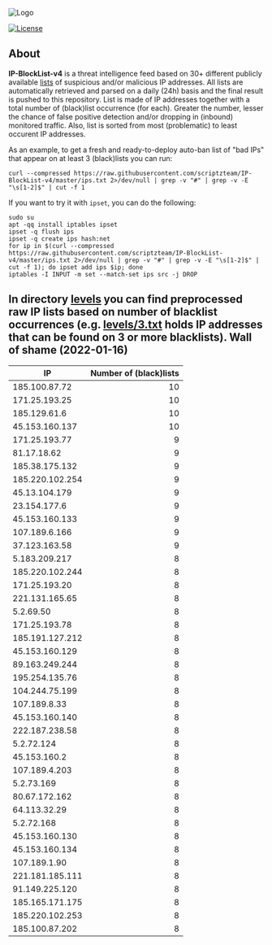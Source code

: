 ![Logo](https://i.imgur.com/PyKLAe7.png)

[![License](https://img.shields.io/badge/license-The_Unlicense-red.svg)](https://unlicense.org/)

About
----

**IP-BlockList-v4** is a threat intelligence feed based on 30+ different publicly available [lists](https://github.com/stamparm/maltrail) of suspicious and/or malicious IP addresses. All lists are automatically retrieved and parsed on a daily (24h) basis and the final result is pushed to this repository. List is made of IP addresses together with a total number of (black)list occurrence (for each). Greater the number, lesser the chance of false positive detection and/or dropping in (inbound) monitored traffic. Also, list is sorted from most (problematic) to least occurent IP addresses.

As an example, to get a fresh and ready-to-deploy auto-ban list of "bad IPs" that appear on at least 3 (black)lists you can run:

```
curl --compressed https://raw.githubusercontent.com/scriptzteam/IP-BlockList-v4/master/ips.txt 2>/dev/null | grep -v "#" | grep -v -E "\s[1-2]$" | cut -f 1
```

If you want to try it with `ipset`, you can do the following:

```
sudo su
apt -qq install iptables ipset
ipset -q flush ips
ipset -q create ips hash:net
for ip in $(curl --compressed https://raw.githubusercontent.com/scriptzteam/IP-BlockList-v4/master/ips.txt 2>/dev/null | grep -v "#" | grep -v -E "\s[1-2]$" | cut -f 1); do ipset add ips $ip; done
iptables -I INPUT -m set --match-set ips src -j DROP
```

In directory [levels](levels) you can find preprocessed raw IP lists based on number of blacklist occurrences (e.g. [levels/3.txt](levels/3.txt) holds IP addresses that can be found on 3 or more blacklists).
Wall of shame (2022-01-16)
----

|IP|Number of (black)lists|
|---|--:|
185.100.87.72|10
171.25.193.25|10
185.129.61.6|10
45.153.160.137|10
171.25.193.77|9
81.17.18.62|9
185.38.175.132|9
185.220.102.254|9
45.13.104.179|9
23.154.177.6|9
45.153.160.133|9
107.189.6.166|9
37.123.163.58|9
5.183.209.217|8
185.220.102.244|8
171.25.193.20|8
221.131.165.65|8
5.2.69.50|8
171.25.193.78|8
185.191.127.212|8
45.153.160.129|8
89.163.249.244|8
195.254.135.76|8
104.244.75.199|8
107.189.8.33|8
45.153.160.140|8
222.187.238.58|8
5.2.72.124|8
45.153.160.2|8
107.189.4.203|8
5.2.73.169|8
80.67.172.162|8
64.113.32.29|8
5.2.72.168|8
45.153.160.130|8
45.153.160.134|8
107.189.1.90|8
221.181.185.111|8
91.149.225.120|8
185.165.171.175|8
185.220.102.253|8
185.100.87.202|8
